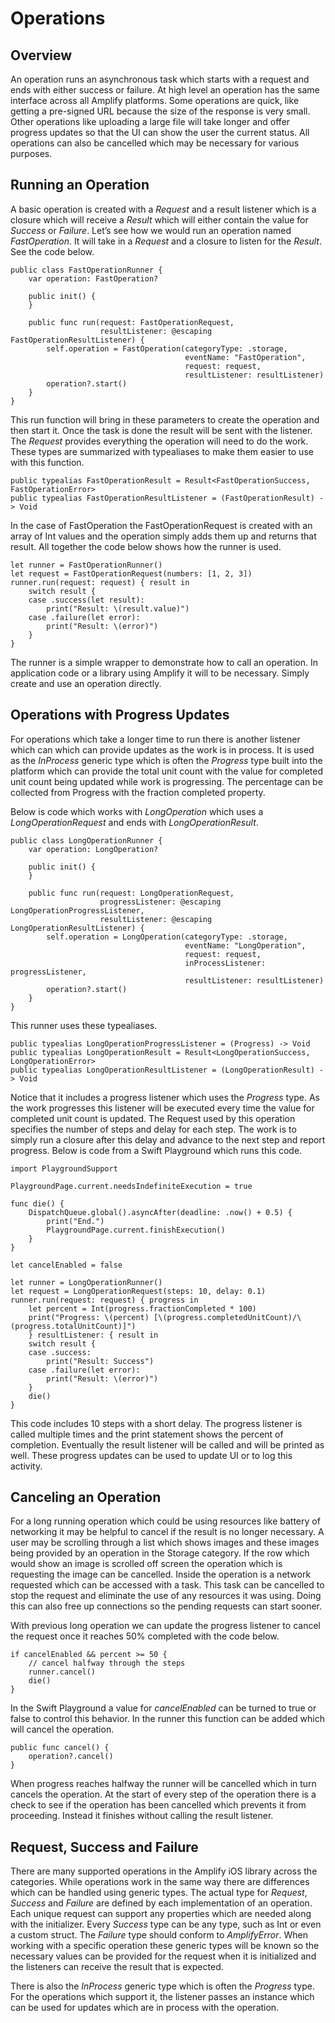 # Operations

## Overview

An operation runs an asynchronous task which starts with a request and ends with either success or failure. At high level an operation has the same interface across all Amplify platforms. Some operations are quick, like getting a pre-signed URL because the size of the response is very small. Other operations like uploading a large file will take longer and offer progress updates so that the UI can show the user the current status. All operations can also be cancelled which may be necessary for various purposes.

## Running an Operation

A basic operation is created with a *Request* and a result listener which is a closure which will receive a *Result* which will either contain the value for *Success* or *Failure*. Let’s see how we would run an operation named *FastOperation*. It will take in a *Request* and a closure to listen for the *Result*. See the code below.

```
public class FastOperationRunner {
    var operation: FastOperation?

    public init() {
    }

    public func run(request: FastOperationRequest,
                    resultListener: @escaping FastOperationResultListener) {
        self.operation = FastOperation(categoryType: .storage,
                                       eventName: "FastOperation",
                                       request: request,
                                       resultListener: resultListener)
        operation?.start()
    }
}
```

This run function will bring in these parameters to create the operation and then start it. Once the task is done the result will be sent with the listener. The *Request* provides everything the operation will need to do the work. These types are summarized with typealiases to make them easier to use with this function.

```
public typealias FastOperationResult = Result<FastOperationSuccess, FastOperationError>
public typealias FastOperationResultListener = (FastOperationResult) -> Void
```

In the case of FastOperation the FastOperationRequest is created with an array of Int values and the operation simply adds them up and returns that result. All together the code below shows how the runner is used.

```
let runner = FastOperationRunner()
let request = FastOperationRequest(numbers: [1, 2, 3])
runner.run(request: request) { result in
    switch result {
    case .success(let result):
        print("Result: \(result.value)")
    case .failure(let error):
        print("Result: \(error)")
    }
}
```

The runner is a simple wrapper to demonstrate how to call an operation. In application code or a library using Amplify it will to be necessary. Simply create and use an operation directly.

## Operations with Progress Updates

For operations which take a longer time to run there is another listener which can which can provide updates as the work is in process. It is used as the *InProcess* generic type which is often the *Progress* type built into the platform which can provide the total unit count with the value for completed unit count being updated while work is progressing. The percentage can be collected from Progress with the fraction completed property.

Below is code which works with *LongOperation* which uses a *LongOperationRequest* and ends with *LongOperationResult*.

```
public class LongOperationRunner {
    var operation: LongOperation?

    public init() {
    }

    public func run(request: LongOperationRequest,
                    progressListener: @escaping LongOperationProgressListener,
                    resultListener: @escaping LongOperationResultListener) {
        self.operation = LongOperation(categoryType: .storage,
                                       eventName: "LongOperation",
                                       request: request,
                                       inProcessListener: progressListener,
                                       resultListener: resultListener)
        operation?.start()
    }
}
```

This runner uses these typealiases.

```
public typealias LongOperationProgressListener = (Progress) -> Void
public typealias LongOperationResult = Result<LongOperationSuccess, LongOperationError>
public typealias LongOperationResultListener = (LongOperationResult) -> Void
```

Notice that it includes a progress listener which uses the *Progress* type. As the work progresses this listener will be executed every time the value for completed unit count is updated. The Request used by this operation specifies the number of steps and delay for each step. The work is to simply run a closure after this delay and advance to the next step and report progress. Below is code from a Swift Playground which runs this code.

```
import PlaygroundSupport

PlaygroundPage.current.needsIndefiniteExecution = true

func die() {
    DispatchQueue.global().asyncAfter(deadline: .now() + 0.5) {
        print("End.")
        PlaygroundPage.current.finishExecution()
    }
}

let cancelEnabled = false

let runner = LongOperationRunner()
let request = LongOperationRequest(steps: 10, delay: 0.1)
runner.run(request: request) { progress in
    let percent = Int(progress.fractionCompleted * 100)
    print("Progress: \(percent) [\(progress.completedUnitCount)/\(progress.totalUnitCount)]")
    } resultListener: { result in
    switch result {
    case .success:
        print("Result: Success")
    case .failure(let error):
        print("Result: \(error)")
    }
    die()
}
```

This code includes 10 steps with a short delay. The progress listener is called multiple times and the print statement shows the percent of completion. Eventually the result listener will be called and will be printed as well. These progress updates can be used to update UI or to log this activity.

## Canceling an Operation

For a long running operation which could be using resources like battery of networking it may be helpful to cancel if the result is no longer necessary. A user may be scrolling through a list which shows images and these images being provided by an operation in the Storage category. If the row which would show an image is scrolled off screen the operation which is requesting the image can be cancelled. Inside the operation is a network requested which can be accessed with a task. This task can be cancelled to stop the request and eliminate the use of any resources it was using. Doing this can also free up connections so the pending requests can start sooner.

With previous long operation we can update the progress listener to cancel the request once it reaches 50% completed with the code below.

```
if cancelEnabled && percent >= 50 {
    // cancel halfway through the steps
    runner.cancel()
    die()
}
```

In the Swift Playground a value for *cancelEnabled* can be turned to true or false to control this behavior. In the runner this function can be added which will cancel the operation.

```
public func cancel() {
    operation?.cancel()
}
```

When progress reaches halfway the runner will be cancelled which in turn cancels the operation. At the start of every step of the operation there is a check to see if the operation has been cancelled which prevents it from proceeding. Instead it finishes without calling the result listener.

## Request, Success and Failure

There are many supported operations in the Amplify iOS library across the categories. While operations work in the same way there are differences which can be handled using generic types. The actual type for *Request*, *Success* and *Failure* are defined by each implementation of an operation. Each unique request can support any properties which are needed along with the initializer. Every *Success* type can be any type, such as Int or even a custom struct. The *Failure* type should conform to *AmplifyError*. When working with a specific operation these generic types will be known so the necessary values can be provided for the request when it is initialized and the listeners can receive the result that is expected.

There is also the *InProcess* generic type which is often the *Progress* type. For the operations which support it, the listener passes an instance which can be used for updates which are in process with the operation.
